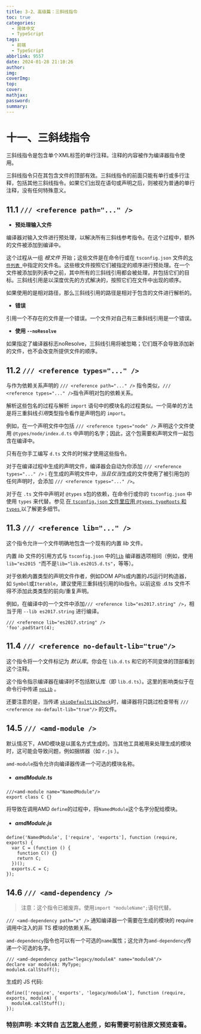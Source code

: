 ```yaml
---
title: 3-2、高级篇：三斜线指令
toc: true
categories:
  - 简体中文
  - TypeScript
tags:
  - 前端
  - TypeScript
abbrlink: 9557
date: 2024-01-28 21:10:26
author:
img:
coverImg:
top:
cover:
mathjax:
password:
summary:
---
```


# 十一、三斜线指令

三斜线指令是包含单个XML标签的单行注释。注释的内容被作为编译器指令使用。

三斜线指令只在其包含文件的顶部有效。三斜线指令的前面只能有单行或多行注释，包括其他三斜线指令。如果它们出现在语句或声明之后，则被视为普通的单行注释，没有任何特殊意义。

## 11.1 `/// <reference path="..." />`

- **预处理输入文件**

编译器对输入文件进行预处理，以解决所有三斜线参考指令。在这个过程中，额外的文件被添加到编译中。

这个过程从一组 _根文件_ 开始；这些文件是在命令行或在 `tsconfig.json` 文件的[`文件列表 `](https://www.typescriptlang.org/tsconfig#files)中指定的文件名。这些根文件按照它们被指定的顺序进行预处理。在一个文件被添加到列表中之前，其中所有的三斜线引用都会被处理，并包括它们的目标。三斜线引用是以深度优先的方式解决的，按照它们在文件中出现的顺序。

如果使用的是相对路径，那么三斜线引用的路径是相对于包含的文件进行解析的。

- **错误**

引用一个不存在的文件是一个错误。一个文件对自己有三重斜线引用是一个错误。

- **使用 `--noResolve`**

如果指定了编译器标志noResolve，三斜线引用将被忽略；它们既不会导致添加新的文件，也不会改变所提供文件的顺序。

## 11.2 `/// <reference types="..." />`

与作为依赖关系声明的 `/// <reference path="..." />` 指令类似，`/// <reference types="..." />`指令声明对包的依赖关系。

解析这些包名的过程与解析 `import` 语句中的模块名的过程类似。一个简单的方法是将三重斜线*引用*类型指令看作是声明包的 `import`。

例如，在一个声明文件中包括 `/// <reference types="node" />` 声明这个文件使用 `@types/node/index.d.ts` 中声明的名字；因此，这个包需要和声明文件一起包含在编译中。

只有在你手工编写 `d.ts` 文件的时候才使用这些指令。

对于在编译过程中生成的声明文件，编译器会自动为你添加 `/// <reference types="..." />；`在生成的声明文件中，*当且仅当*生成的文件使用了被引用包的任何声明时，会添加 `/// <reference types="..." />`。

对于在 `.ts` 文件中声明对 `@types` s包的依赖，在命令行或你的 `tsconfig.json` 中使用 `types` 来代替。参见 [在 `tsconfig.json` 文件里应用 `@types`, `typeRoots` 和 `types` ](https://www.typescriptlang.org/docs/handbook/tsconfig-json.html#types-typeroots-and-types)以了解更多细节。

## 11.3 `/// <reference lib="..." />`

这个指令允许一个文件明确地包含一个现有的内置 _lib_ 文件。

内置 _lib_ 文件的引用方式与 `tsconfig.json` 中的[`lib`](https://www.typescriptlang.org/tsconfig#lib) 编译器选项相同（例如，使用`lib="es2015 "`而不是`lib="lib.es2015.d.ts"`，等等）。

对于依赖内置类型的声明文件作者，例如DOM APIs或内置的JS运行时构造器，如 `Symbol`或`Iterable`，建议使用三重斜线引用的lib指令。以前这些 .d.ts 文件不得不添加此类类型的前向/重复声明。

例如，在编译中的一个文件中添加`/// <reference lib="es2017.string" />`，相当于用 `--lib es2017.string` 进行编译。

```tsx
/// <reference lib="es2017.string" />
'foo'.padStart(4);
```

## 11.4 `/// <reference no-default-lib="true"/>`

这个指令将一个文件标记为 _默认库_。你会在 `lib.d.ts` 和它的不同变体的顶部看到这个注释。

这个指令指示编译器在编译时不包括默认库（即 `lib.d.ts`）。这里的影响类似于在命令行中传递 [`noLib`](https://www.typescriptlang.org/tsconfig#noLib) 。

还要注意的是，当传递 [`skipDefaultLibCheck`](https://www.typescriptlang.org/tsconfig#skipDefaultLibCheck)时，编译器将只跳过检查带有 `/// <reference no-default-lib="true"/>` 的文件。

## 14.5 `/// <amd-module />`

默认情况下，AMD模块是以匿名方式生成的。当其他工具被用来处理生成的模块时，这可能会导致问题，例如捆绑器（如 `r.js` ）。

`amd-module`指令允许向编译器传递一个可选的模块名称。

- ##### amdModule.ts

```tsx
///<amd-module name="NamedModule"/>
export class C {}
```

将导致在调用AMD `define`的过程中，将`NamedModule`这个名字分配给模块。

- ##### amdModule.js

```tsx
define('NamedModule', ['require', 'exports'], function (require, exports) {
  var C = (function () {
    function C() {}
    return C;
  })();
  exports.C = C;
});
```

## 14.6 `/// <amd-dependency />`

> 注意：这个指令已被废弃。使用`import "moduleName";`语句代替。

`/// <amd-dependency path="x" />` 通知编译器一个需要在生成的模块的 require 调用中注入的非 TS 模块的依赖关系。

`amd-dependency`指令也可以有一个可选的`name`属性；这允许为`amd-dependency`传递一个可选的名字。

```tsx
/// <amd-dependency path="legacy/moduleA" name="moduleA"/>
declare var moduleA: MyType;
moduleA.callStuff();
```

生成的 JS 代码:

```tsx
define(['require', 'exports', 'legacy/moduleA'], function (require, exports, moduleA) {
  moduleA.callStuff();
});
```

### 特别声明: 本文转自 <a href="https://github.com/lurongtao/TypeScript"> 古艺散人老师 </a>，如有需要可前往原文预览查看。
